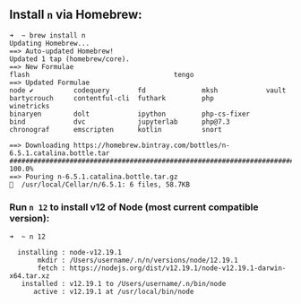 <!-- ```
➜  ~ npm install -g n
/Users/username/.npm/bin/n -> /Users/username/.npm/lib/node_modules/n/bin/n
+ n@6.5.1
added 1 package from 4 contributors in 0.336s
```

Went through [installation section](https://github.com/tj/n) since `zsh: command not found: n` when running `n latest` in terminal.

## LOOK INTO REVERSING THE FOLLOWING:


```
# make cache folder (if missing) and take ownership
sudo mkdir -p /usr/local/n
sudo chown -R $(whoami) /usr/local/n
# take ownership of node install destination folders
sudo chown -R $(whoami) /usr/local/bin /usr/local/lib /usr/local/include /usr/local/share
```

Still didn't work so installed via `brew`. -->

## Install `n` via Homebrew:

```
➜  ~ brew install n
Updating Homebrew...
==> Auto-updated Homebrew!
Updated 1 tap (homebrew/core).
==> New Formulae
flash                                    tengo
==> Updated Formulae
node ✔          codequery       fd              mksh            vault
bartycrouch     contentful-cli  futhark         php             winetricks
binaryen        dolt            ipython         php-cs-fixer
bind            dvc             jupyterlab      php@7.3
chronograf      emscripten      kotlin          snort

==> Downloading https://homebrew.bintray.com/bottles/n-6.5.1.catalina.bottle.tar
######################################################################## 100.0%
==> Pouring n-6.5.1.catalina.bottle.tar.gz
🍺  /usr/local/Cellar/n/6.5.1: 6 files, 58.7KB
```

### Run `n 12` to install v12 of Node (most current compatible version):

```
➜  ~ n 12

  installing : node-v12.19.1
       mkdir : /Users/username/.n/n/versions/node/12.19.1
       fetch : https://nodejs.org/dist/v12.19.1/node-v12.19.1-darwin-x64.tar.xz
   installed : v12.19.1 to /Users/username/.n/bin/node
      active : v12.19.1 at /usr/local/bin/node
```

<!-- Ran `npm uninstall -g n` since I installed it via `brew`:

```
➜  ~ npm uninstall -g n
removed 1 package in 0.049s
``` -->
